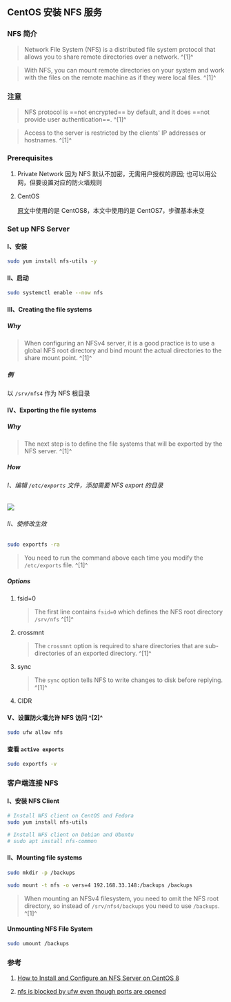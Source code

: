 ﻿## CentOS 安装 NFS 服务

### NFS 简介

> Network File System (NFS) is a distributed file system protocol that allows you to share remote directories over a network. ^[1]^

> With NFS, you can mount remote directories on your system and work with the files on the remote machine as if they were local files. ^[1]^

### 注意

> NFS protocol is ==not encrypted== by default, and it does ==not provide user authentication==. ^[1]^

> Access to the server is restricted by the clients' IP addresses or hostnames. ^[1]^



### Prerequisites

1. Private Network
   因为 NFS 默认不加密，无需用户授权的原因;
   也可以用公网，但要设置对应的防火墙规则
   
2. CentOS

   [原文](https://linuxize.com/post/how-to-install-and-configure-an-nfs-server-on-centos-8/)中使用的是 CentOS8，本文中使用的是 CentOS7，步骤基本未变



### Set up NFS Server

#### I、安装

```bash
sudo yum install nfs-utils -y
```

#### II、启动

```bash
sudo systemctl enable --now nfs
```

#### III、Creating the file systems

##### Why

> When configuring an NFSv4 server, it is a good practice is to use a global NFS root directory and bind mount the actual directories to the share mount point. ^[1]^



##### 例

以 `/srv/nfs4` 作为 NFS 根目录



#### IV、Exporting the file systems

##### Why

> The next step is to define the file systems that will be exported by the NFS server. ^[1]^



##### How

###### I、编辑 `/etc/exports` 文件，添加需要 NFS export 的目录

![](https://picgo-notes.oss-cn-beijing.aliyuncs.com/img/nfs_exports_20210330173758.png)

###### II、使修改生效

```bash
sudo exportfs -ra
```

> You need to run the command above each time you modify the `/etc/exports` file. ^[1]^



##### Options

1. fsid=0

   >  The first line contains `fsid=0` which defines the NFS root directory `/srv/nfs` ^[1]^
   
2. crossmnt

   > The `crossmnt` option is required to share directories that are sub-directories of an exported directory. ^[1]^
   
3. sync

   >  The `sync` option tells NFS to write changes to disk before replying. ^[1]^

4. CIDR



#### V、设置防火墙允许 NFS 访问 ^[2]^

```bash
sudo ufw allow nfs
```



#### 查看 `active exports`

```bash
sudo exportfs -v
```



### 客户端连接 NFS

#### I、安装 NFS Client

```bash
# Install NFS client on CentOS and Fedora
sudo yum install nfs-utils

# Install NFS client on Debian and Ubuntu
# sudo apt install nfs-common
```

#### II、Mounting file systems

```bash
sudo mkdir -p /backups

sudo mount -t nfs -o vers=4 192.168.33.148:/backups /backups
```

> When mounting an NFSv4 filesystem, you need to omit the NFS root directory, so instead of `/srv/nfs4/backups` you need to use `/backups`. ^[1]^



#### Unmounting NFS File System

```bash
sudo umount /backups
```



### 参考

1. [How to Install and Configure an NFS Server on CentOS 8](https://linuxize.com/post/how-to-install-and-configure-an-nfs-server-on-centos-8/)

2. [nfs is blocked by ufw even though ports are opened](https://askubuntu.com/questions/103910/nfs-is-blocked-by-ufw-even-though-ports-are-opened)